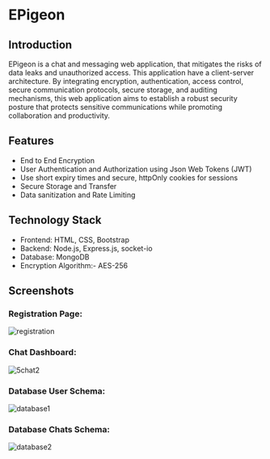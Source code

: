 # EPigeon

## Introduction 

EPigeon is a chat and messaging web application, that mitigates the risks of data leaks and unauthorized access. This application have a client-server architecture. By integrating encryption, authentication, access control, secure communication protocols, secure storage, and auditing mechanisms, this web application aims to establish a robust security posture that protects sensitive communications while promoting collaboration and productivity.

## Features

* End to End Encryption 
* User Authentication and Authorization using Json Web Tokens (JWT)
* Use short expiry times and secure, httpOnly cookies for sessions
* Secure Storage and Transfer
* Data sanitization and Rate Limiting

## Technology Stack

* Frontend: HTML, CSS, Bootstrap
* Backend:  Node.js, Express.js, socket-io
* Database: MongoDB
* Encryption Algorithm:- AES-256

## Screenshots

### Registration Page:
![registration](https://github.com/MAHESHBANDUNI/EPigeon/assets/114943739/835137fb-ade7-443a-9080-1b8bcb73e7f6)

### Chat Dashboard:
![5chat2](https://github.com/MAHESHBANDUNI/EPigeon/assets/114943739/e1282245-67bc-4bb0-851c-e47478fbe440)

### Database User Schema:
![database1](https://github.com/MAHESHBANDUNI/EPigeon/assets/114943739/6769b628-bdbb-4374-8821-4dde23dc069e)

### Database Chats Schema:
![database2](https://github.com/MAHESHBANDUNI/EPigeon/assets/114943739/d27e1c8a-fb54-4068-a117-ea468c72fbc9)




